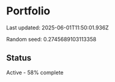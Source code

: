 # Portfolio

Last updated: 2025-06-01T11:50:01.936Z

Random seed: 0.2745689103113358

## Status

Active - 58% complete